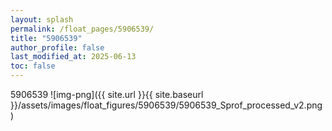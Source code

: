 ```yaml
---
layout: splash
permalink: /float_pages/5906539/
title: "5906539"
author_profile: false
last_modified_at: 2025-06-13
toc: false
---
```

 
5906539
![img-png]({{ site.url }}{{ site.baseurl }}/assets/images/float_figures/5906539/5906539_Sprof_processed_v2.png)